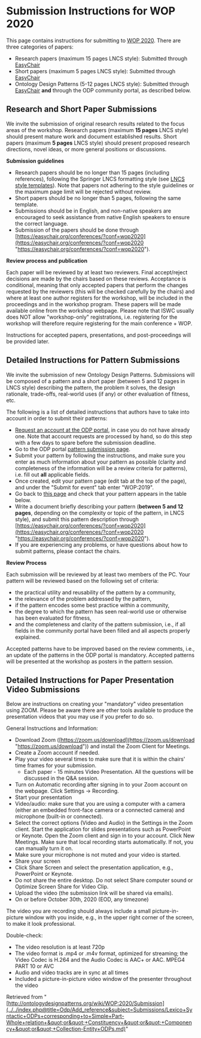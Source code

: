 #   Submission Instructions for WOP 2020


This page contains instructions for submitting to [WOP 2020](../../WOP/2020.1.md "WOP:2020"). There are three categories of papers:



* Research papers (maximum 15 pages LNCS style): Submitted through [EasyChair](https://easychair.org/conferences/?conf=wop2020 "https://easychair.org/conferences/?conf=wop2020")
* Short papers (maximum 5 pages LNCS style): Submitted through [EasyChair](https://easychair.org/conferences/?conf=wop2020 "https://easychair.org/conferences/?conf=wop2020")
* Ontology Design Patterns (5-12 pages LNCS style): Submitted through [EasyChair](https://easychair.org/conferences/?conf=wop2020 "https://easychair.org/conferences/?conf=wop2020") __and__ through the ODP community portal, as described below.


##   Research and Short Paper Submissions


We invite the submission of original research results related to the focus areas of the workshop. Research papers (maximum __15 pages__ LNCS style) should present mature work and document established results. Short papers (maximum __5 pages__ LNCS style) should present proposed research directions, novel ideas, or more general positions or discussions.


__Submission guidelines__



* Research papers should be no longer than 15 pages (including references), following the Springer LNCS formatting style (see [LNCS style templates](http://www.springer.com/computer/lncs?SGWID=0-164-6-793341-0 "http://www.springer.com/computer/lncs?SGWID=0-164-6-793341-0")). Note that papers not adhering to the style guidelines or the maximum page limit will be rejected without review.
* Short papers should be no longer than 5 pages, following the same template.
* Submissions should be in English, and non-native speakers are encouraged to seek assistance from native English speakers to ensure the correct language.
* Submission of the papers should be done through [https://easychair.org/conferences/?conf=wop2020](https://easychair.org/conferences/?conf=wop2020 "https://easychair.org/conferences/?conf=wop2020").


__Review process and publication__


Each paper will be reviewed by at least two reviewers. Final accept/reject decisions are made by the chairs based on these reviews. Acceptance is conditional, meaning that only accepted papers that perform the changes requested by the reviewers (this will be checked carefully by the chairs) and where at least one author registers for the workshop, will be included in the proceedings and in the workshop program. These papers will be made available online from the workshop webpage. Please note that ISWC usually does NOT allow "workshop-only" registrations, i.e. registering for the workshop will therefore require registering for the main conference + WOP.


Instructions for accepted papers, presentations, and post-proceedings will be provided later.



##   Detailed Instructions for Pattern Submissions


We invite the submission of new Ontology Design Patterns. Submissions will be composed of a pattern and a short paper (between 5 and 12 pages in LNCS style) describing the pattern, the problem it solves, the design rationale, trade-offs, real-world uses (if any) or other evaluation of fitness, etc.


The following is a list of detailed instructions that authors have to take into account in order to submit their patterns: 



* [Request an account at the ODP portal](http://ontologydesignpatterns.org/wiki/Special:RequestAccount "Special:RequestAccount"), in case you do not have already one. Note that account requests are processed by hand, so do this step with a few days to spare before the submission deadline.
* Go to the ODP portal  [pattern submission page](../../Submissions/SubmitAPattern.md "Submissions:SubmitAPattern").
* Submit your pattern by following the instructions, and make sure you enter as much information about your pattern as possible (clarity and completeness of the information will be a review criteria for patterns), i.e. fill out __all__ applicable fields.
* Once created, edit your pattern page (edit tab at the top of the page), and under the "Submit for event" tab enter "WOP:2019".
* Go back to  [this page](../../index.php@title=Odp/Add_reference&subject=Submissions/Lexico+Syntactic+ODPs+corresponding+to+Simple+Part-Whole+relation+&quot;or&quot;+Constituency+&quot;or&quot;+Componency+&quot;or&quot;+Collection-Entity+ODPs.md#Pattern_Submissions "WOP:2020/Submission") and check that your pattern appears in the table below.
* Write a document briefly describing your pattern (__between 5 and 12 pages__, depending on the complexity or topic of the pattern, in LNCS style), and submit this pattern description through [https://easychair.org/conferences/?conf=wop2020](https://easychair.org/conferences/?conf=wop2020 "https://easychair.org/conferences/?conf=wop2020").
* If you are experiencing any problems, or have questions about how to submit patterns, please contact the chairs.


__Review Process__


Each submission will be reviewed by at least two members of the PC. Your pattern will be reviewed based on the following set of criteria:



* the practical utility and reusability of the pattern by a community,
* the relevance of the problem addressed by the pattern,
* if the pattern encodes some best practice within a community,
* the degree to which the pattern has seen real-world use or otherwise has been evaluated for fitness,
* and the completeness and clarity of the pattern submission, i.e., if all fields in the community portal have been filled and all aspects properly explained.


Accepted patterns have to be improved based on the review comments, i.e., an update of the patterns in the ODP portal is mandatory. Accepted patterns will be presented at the workshop as posters in the pattern session.



##   Detailed Instructions for Paper Presentation Video Submissions


Below are instructions on creating your "mandatory" video presentation using ZOOM. Please be aware there are other tools available to produce the presentation videos that you may use if you prefer to do so. 


General Instructions and Information:



* Download Zoom ([https://zoom.us/download](https://zoom.us/download "https://zoom.us/download")) and install the Zoom Client for Meetings.
* Create a Zoom account if needed.
* Play your video several times to make sure that it is within the chairs' time frames for your submission.
	+ Each paper - 15 minutes Video Presentation. All the questions will be discussed in the Q&A session.
* Turn on Automatic recording after signing in to your Zoom account on the webpage. Click Settings -> Recording.
* Start your presentation
* Video/audio: make sure that you are using a computer with a camera (either an embedded front-face camera or a connected camera) and microphone (built-in or connected).
* Select the correct options (Video and Audio) in the Settings in the Zoom client. Start the application for slides presentations such as PowerPoint or Keynote. Open the Zoom client and sign in to your account. Click New Meetings. Make sure that local recording starts automatically. If not, you can manually turn it on.
* Make sure your microphone is not muted and your video is started.
* Share your screen
* Click Share Screen and select the presentation application, e.g., PowerPoint or Keynote.
* Do not share the entire desktop. Do not select Share computer sound or Optimize Screen Share for Video Clip.
* Upload the video (the submission link will be shared via emails).
* On or before October 30th, 2020 (EOD, any timezone)


The video you are recording should always include a small picture-in-picture window with you inside, e.g., in the upper right corner of the screen, to make it look professional.


Double-check:



* The video resolution is at least 720p
* The video format is .mp4 or .m4v format, optimized for streaming; the Video Codec is H.264 and the Audio Codec is AAC+ or AAC. MPEG4 PART 10 or AVC
* Audio and video tracks are in sync at all times
* Included a picture-in-picture video window of the presenter throughout the video




Retrieved from "[http://ontologydesignpatterns.org/wiki/WOP:2020/Submission](../../index.php@title=Odp/Add_reference&subject=Submissions/Lexico+Syntactic+ODPs+corresponding+to+Simple+Part-Whole+relation+&quot;or&quot;+Constituency+&quot;or&quot;+Componency+&quot;or&quot;+Collection-Entity+ODPs.md)"